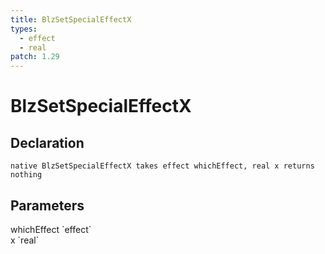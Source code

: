 ```yaml
---
title: BlzSetSpecialEffectX
types:
  - effect
  - real
patch: 1.29
---
```


# BlzSetSpecialEffectX

## Declaration

```
native BlzSetSpecialEffectX takes effect whichEffect, real x returns nothing
```

## Parameters
<dl>
  <dt>whichEffect `effect`</dt>
  <dd></dd>

  <dt>x `real`</dt>
  <dd></dd>
</dl>